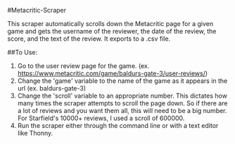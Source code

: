 #Metacritic-Scraper

This scraper automatically scrolls down the Metacritic page for a given game and gets the username of the reviewer, the date of the review, the score, and the text of the review.
It exports to a .csv file.

##To Use:

1. Go to the user review page for the game. (ex. https://www.metacritic.com/game/baldurs-gate-3/user-reviews/)
2. Change the 'game' variable to the name of the game as it appears in the url (ex. baldurs-gate-3)
3. Change the 'scroll' variable to an appropriate number. This dictates how many times the scraper attempts to scroll the page down. So if there are a lot of reviews and you want them all, this will need to be a big number. For Starfield's 10000+ reviews, I used a scroll of 600000.
4. Run the scraper either through the command line or with a text editor like Thonny.
